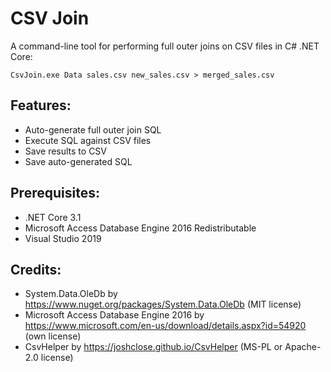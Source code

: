 # CSV Join
A command-line tool for performing full outer joins on CSV files in C# .NET Core:
```
CsvJoin.exe Data sales.csv new_sales.csv > merged_sales.csv
```

## Features:
- Auto-generate full outer join SQL
- Execute SQL against CSV files
- Save results to CSV
- Save auto-generated SQL

## Prerequisites:
- .NET Core 3.1
- Microsoft Access Database Engine 2016 Redistributable
- Visual Studio 2019

## Credits:
- System.Data.OleDb by https://www.nuget.org/packages/System.Data.OleDb (MIT license)
- Microsoft Access Database Engine 2016 by https://www.microsoft.com/en-us/download/details.aspx?id=54920 (own license)
- CsvHelper by https://joshclose.github.io/CsvHelper (MS-PL or Apache-2.0 license)

